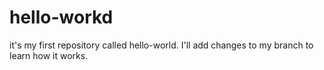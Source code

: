 # hello-workd
it's my first repository called hello-world.
I'll add changes to my branch to learn how it works. 
